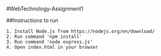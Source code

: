 #WebTechnology-Assignment1

##Instructions to run

    1. Install Node.js from https://nodejs.org/en/download/
    2. Run command 'npm install'
    3. Run command 'node express.js'
    4. Open index.html in your browser
